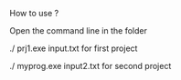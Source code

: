 How to use ? 

Open the command line in the folder

./ prj1.exe input.txt for first project

./ myprog.exe input2.txt for second project
